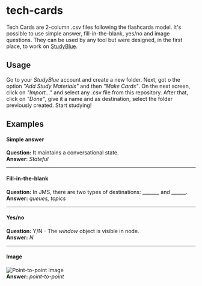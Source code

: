 # tech-cards

Tech Cards are 2-column .csv files following the flashcards model. It's possible to use simple answer, fill-in-the-blank, yes/no and image questions. They can be used by any tool but were designed, in the first place, to work on [StudyBlue](http://www.studyblue.com).

## Usage

Go to your _StudyBlue_ account and create a new folder. Next, got o the option _"Add Study Materials"_ and then _"Make Cards"_. On the next screen, click on _"Import..."_ and select any .csv file from this repository. After that, click on _"Done"_, give it a name and as destination, select the folder previously created. Start studying!

## Examples
#### Simple answer
**Question:** It maintains a conversational state. 
<br>**Answer**: _Stateful_

--------------------------------

#### Fill-in-the-blank
**Question:** In JMS, there are two types of destinations: \_\_\_\_\_\_\_ and \_\_\_\_\_\_. 
<br>**Answer:** _queues, topics_

--------------------------------

#### Yes/no
**Question:** Y/N - The <i>window</i> object is visible in node. 
<br>**Answer:** _N_

--------------------------------

#### Image

![Point-to-point image](http://s16.postimg.org/6wbgfm72t/ptp.png) 
<br> **Answer:** _point-to-point_
